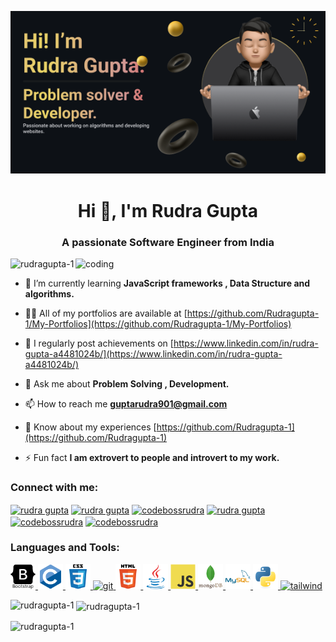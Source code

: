 ![logo](https://github.com/Rudragupta-1/Rudragupta-1/blob/main/bannerGitHub.png)
<h1 align="center">Hi 👋, I'm Rudra Gupta</h1>
<h3 align="center">A passionate Software Engineer from India</h3>
<img align="right" alt="coding" width="400" src="https://encrypted-tbn0.gstatic.com/images?q=tbn:ANd9GcQIHXULVZAnLgBBrbstSxUOYIqNwnWVdskqUg&usqp=CAU">
<p align="left"> <img src="https://komarev.com/ghpvc/?username=rudragupta-1&label=Profile%20views&color=0e75b6&style=flat" alt="rudragupta-1" /> </p>

- 🌱 I’m currently learning **JavaScript frameworks , Data Structure and algorithms.**

- 👨‍💻 All of my portfolios are available at [https://github.com/Rudragupta-1/My-Portfolios](https://github.com/Rudragupta-1/My-Portfolios)

- 📝 I regularly post achievements on [https://www.linkedin.com/in/rudra-gupta-a4481024b/](https://www.linkedin.com/in/rudra-gupta-a4481024b/)

- 💬 Ask me about **Problem Solving , Development.**

- 📫 How to reach me **guptarudra901@gmail.com**

- 📄 Know about my experiences [https://github.com/Rudragupta-1](https://github.com/Rudragupta-1)

- ⚡ Fun fact **I am extrovert to people and introvert to my work.**

<h3 align="left">Connect with me:</h3>
<p align="left">
<a href="https://codepen.io/rudra gupta" target="blank"><img align="center" src="https://raw.githubusercontent.com/rahuldkjain/github-profile-readme-generator/master/src/images/icons/Social/codepen.svg" alt="rudra gupta" height="30" width="40" /></a>
<a href="https://linkedin.com/in/rudra gupta" target="blank"><img align="center" src="https://raw.githubusercontent.com/rahuldkjain/github-profile-readme-generator/master/src/images/icons/Social/linked-in-alt.svg" alt="rudra gupta" height="30" width="40" /></a>
<a href="https://www.codechef.com/users/codebossrudra" target="blank"><img align="center" src="https://cdn.jsdelivr.net/npm/simple-icons@3.1.0/icons/codechef.svg" alt="codebossrudra" height="30" width="40" /></a>
<a href="https://www.hackerrank.com/rudra gupta" target="blank"><img align="center" src="https://raw.githubusercontent.com/rahuldkjain/github-profile-readme-generator/master/src/images/icons/Social/hackerrank.svg" alt="rudra gupta" height="30" width="40" /></a>
<a href="https://www.leetcode.com/codebossrudra" target="blank"><img align="center" src="https://raw.githubusercontent.com/rahuldkjain/github-profile-readme-generator/master/src/images/icons/Social/leet-code.svg" alt="codebossrudra" height="30" width="40" /></a>
<a href="https://auth.geeksforgeeks.org/user/codebossrudra" target="blank"><img align="center" src="https://raw.githubusercontent.com/rahuldkjain/github-profile-readme-generator/master/src/images/icons/Social/geeks-for-geeks.svg" alt="codebossrudra" height="30" width="40" /></a>
</p>

<h3 align="left">Languages and Tools:</h3>
<p align="left"> <a href="https://getbootstrap.com" target="_blank" rel="noreferrer"> <img src="https://raw.githubusercontent.com/devicons/devicon/master/icons/bootstrap/bootstrap-plain-wordmark.svg" alt="bootstrap" width="40" height="40"/> </a> <a href="https://www.cprogramming.com/" target="_blank" rel="noreferrer"> <img src="https://raw.githubusercontent.com/devicons/devicon/master/icons/c/c-original.svg" alt="c" width="40" height="40"/> </a> <a href="https://www.w3schools.com/css/" target="_blank" rel="noreferrer"> <img src="https://raw.githubusercontent.com/devicons/devicon/master/icons/css3/css3-original-wordmark.svg" alt="css3" width="40" height="40"/> </a> <a href="https://git-scm.com/" target="_blank" rel="noreferrer"> <img src="https://www.vectorlogo.zone/logos/git-scm/git-scm-icon.svg" alt="git" width="40" height="40"/> </a> <a href="https://www.w3.org/html/" target="_blank" rel="noreferrer"> <img src="https://raw.githubusercontent.com/devicons/devicon/master/icons/html5/html5-original-wordmark.svg" alt="html5" width="40" height="40"/> </a> <a href="https://www.java.com" target="_blank" rel="noreferrer"> <img src="https://raw.githubusercontent.com/devicons/devicon/master/icons/java/java-original.svg" alt="java" width="40" height="40"/> </a> <a href="https://developer.mozilla.org/en-US/docs/Web/JavaScript" target="_blank" rel="noreferrer"> <img src="https://raw.githubusercontent.com/devicons/devicon/master/icons/javascript/javascript-original.svg" alt="javascript" width="40" height="40"/> </a> <a href="https://www.mongodb.com/" target="_blank" rel="noreferrer"> <img src="https://raw.githubusercontent.com/devicons/devicon/master/icons/mongodb/mongodb-original-wordmark.svg" alt="mongodb" width="40" height="40"/> </a> <a href="https://www.mysql.com/" target="_blank" rel="noreferrer"> <img src="https://raw.githubusercontent.com/devicons/devicon/master/icons/mysql/mysql-original-wordmark.svg" alt="mysql" width="40" height="40"/> </a> <a href="https://www.python.org" target="_blank" rel="noreferrer"> <img src="https://raw.githubusercontent.com/devicons/devicon/master/icons/python/python-original.svg" alt="python" width="40" height="40"/> </a> <a href="https://tailwindcss.com/" target="_blank" rel="noreferrer"> <img src="https://www.vectorlogo.zone/logos/tailwindcss/tailwindcss-icon.svg" alt="tailwind" width="40" height="40"/> </a> </p>

<p><img align="left" src="https://github-readme-stats.vercel.app/api/top-langs?username=rudragupta-1&show_icons=true&locale=en&layout=compact" alt="rudragupta-1" /></p>

<p>&nbsp;<img align="center" src="https://github-readme-stats.vercel.app/api?username=rudragupta-1&show_icons=true&locale=en" alt="rudragupta-1" /></p>

<p><img align="center" src="https://github-readme-streak-stats.herokuapp.com/?user=rudragupta-1&" alt="rudragupta-1" /></p>
